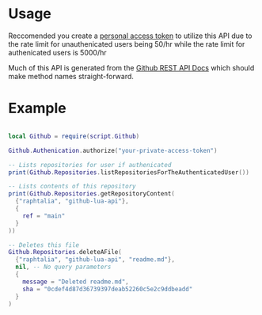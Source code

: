 # Usage

Reccomended you create a [personal access token](https://github.com/settings/tokens/new) to utilize this API due to the rate limit for unauthenicated users being 50/hr while the rate limit for authenicated users is 5000/hr

Much of this API is generated from the [Github REST API Docs](https://docs.github.com/en/free-pro-team@latest/rest/reference) which should make method names straight-forward.

# Example

```lua

local Github = require(script.Github)

Github.Authenication.authorize("your-private-access-token")

-- Lists repositories for user if authenicated
print(Github.Repositories.listRepositoriesForTheAuthenticatedUser())

-- Lists contents of this repository
print(Github.Repositories.getRepositoryContent(
  {"raphtalia", "github-lua-api"},
  {
    ref = "main"
  }
))

-- Deletes this file
Github.Repositories.deleteAFile(
  {"raphtalia", "github-lua-api", "readme.md"},
  nil, -- No query parameters
  {
    message = "Deleted readme.md",
    sha = "0cdef4d87d36739397deab52260c5e2c9ddbeadd"
  }
)

```
